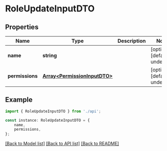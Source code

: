 # RoleUpdateInputDTO


## Properties

Name | Type | Description | Notes
------------ | ------------- | ------------- | -------------
**name** | **string** |  | [optional] [default to undefined]
**permissions** | [**Array&lt;PermissionInputDTO&gt;**](PermissionInputDTO.md) |  | [optional] [default to undefined]

## Example

```typescript
import { RoleUpdateInputDTO } from './api';

const instance: RoleUpdateInputDTO = {
    name,
    permissions,
};
```

[[Back to Model list]](../README.md#documentation-for-models) [[Back to API list]](../README.md#documentation-for-api-endpoints) [[Back to README]](../README.md)

